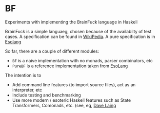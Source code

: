 # BF
Experiments with implementing the BrainFuck language in Haskell

BrainFuck is a simple languaeg, chosen because of the availabilty of test cases.
A specification can be found in [WikiPedia](https://en.wikipedia.org/wiki/Brainfuck).
A pure specification is in [Esolang](https://esolangs.org/wiki/Pure_BF)


So far, there are a couple of different modules:

* `BF` is a naive implementation with no monads, parser combinators, etc
* `PureBF` is a reference implementation taken from [EsoLang](https://esolangs.org/wiki/Pure_BF/Implementation)

The intention is to
* Add command line features (to import source files), act as an interpreter, etc
* Include testing and benchmarking
* Use more modern / esoteric Haskell features such as State Transformers, Comonads, etc.  (see, eg, [Dave Laing](http://dlaing.org/cofun/)
